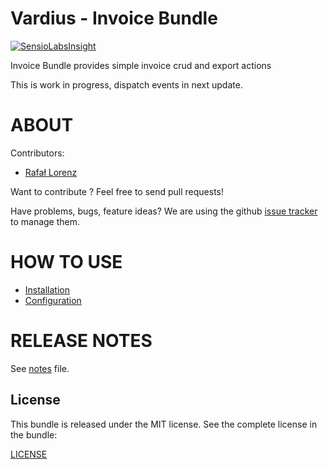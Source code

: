 Vardius - Invoice Bundle
======================================

[![SensioLabsInsight](https://insight.sensiolabs.com/projects/6696b21e-47c8-4b2c-96c3-f2163ee98e22/big.png)](https://insight.sensiolabs.com/projects/6696b21e-47c8-4b2c-96c3-f2163ee98e22)

Invoice Bundle provides simple invoice crud and export actions

This is work in progress, dispatch events in next update.

ABOUT
==================================================
Contributors:

* [Rafał Lorenz](http://rafallorenz.com)

Want to contribute ? Feel free to send pull requests!

Have problems, bugs, feature ideas?
We are using the github [issue tracker](https://github.com/vardius/user-bundle/issues) to manage them.

HOW TO USE
==================================================

* [Installation](Resources/doc/installation.md)
* [Configuration](Resources/doc/configuration.md)

RELEASE NOTES
==================================================
See [notes](Resources/doc/notes.md) file.

License
-------

This bundle is released under the MIT license. See the complete license in the bundle:

[LICENSE](LICENSE)
